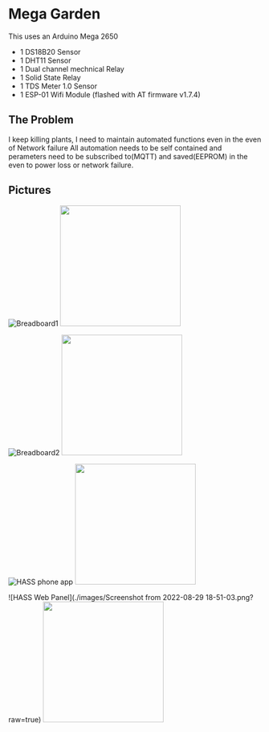 # Mega Garden

This uses an Arduino Mega 2650
 - 1 DS18B20  Sensor
 - 1 DHT11 Sensor
 - 1 Dual channel mechnical Relay
 - 1 Solid State Relay
 - 1 TDS Meter 1.0 Sensor
 - 1 ESP-01 Wifi Module (flashed with AT firmware v1.7.4)

## The Problem
I keep killing plants, I need to maintain automated functions even in the even of Network failure All automation needs to be self contained and perameters need to be subscribed to(MQTT) and saved(EEPROM) in the even to power loss or network failure.

## Pictures
![Breadboard1](./images/IMG_20220812_221020_01.jpg?raw=true)
 <img src="./images/IMG_20220812_221020_01.jpg"  width="240">
 
![Breadboard2](./images/IMG_20220815_171640_01.jpg?raw=true)
 <img src="./images/IMG_20220815_171640_01.jpg"  width="240">
 
![HASS phone app](./images/Screenshot_20220816-222419.png?raw=true)
 <img src="./images/Screenshot_20220816-222419.png"  width="240">
 
![HASS Web Panel](./images/Screenshot from 2022-08-29 18-51-03.png?raw=true)
 <img src="/images/Screenshot from 2022-08-29 18-51-03.png"  width="240">
